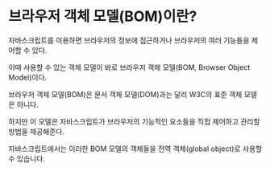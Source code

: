 # 브라우저 객체 모델(BOM)이란?
  자바스크립트를 이용하면 브라우저의 정보에 접근하거나 브라우저의 여러 기능들을 제어할 수 있다.

이때 사용할 수 있는 객체 모델이 바로 브라우저 객체 모델(BOM, Browser Object Model)이다.

브라우저 객체 모델(BOM)은 문서 객체 모델(DOM)과는 달리 W3C의 표준 객체 모델은 아니다.

하지만 이 모델은 자바스크립트가 브라우저의 기능적인 요소들을 직접 제어하고 관리할 방법을 제공해준다.

자바스크립트에서는 이러한 BOM 모델의 객체들을 전역 객체(global object)로 사용할 수 있습니다.
